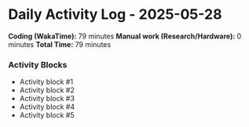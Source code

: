# Daily Activity Log - 2025-05-28

**Coding (WakaTime):** 79 minutes
**Manual work (Research/Hardware):** 0 minutes
**Total Time:** 79 minutes

### Activity Blocks
- Activity block #1
- Activity block #2
- Activity block #3
- Activity block #4
- Activity block #5
